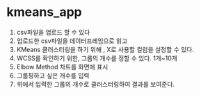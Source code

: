 # kmeans_app

1. csv파일을 업로드 할 수 있다
2. 업로드한 csv파일을 데이터프레임으로 읽고
3. KMeans 클러스터링을 하기 위해 , X로 사용할 컬럼을 설정할 수 있다.
4. WCSS를 확인하기 위한, 그룹의 개수를 정할 수 있다. 1개~10개
5. Elbow Method 차트를 화면에 표시
6. 그룹핑하고 싶은 개수를 입력
7. 위에서 입력한 그룹의 개수로 클러스터링하여 결과를 보여준다.
